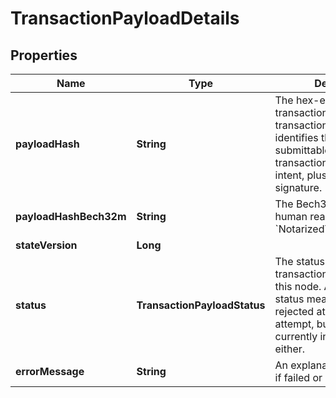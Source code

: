 

# TransactionPayloadDetails


## Properties

| Name | Type | Description | Notes |
|------------ | ------------- | ------------- | -------------|
|**payloadHash** | **String** | The hex-encoded notarized transaction hash for a user transaction. This hash identifies the full submittable notarized transaction - ie the signed intent, plus the notary signature.  |  |
|**payloadHashBech32m** | **String** | The Bech32m-encoded human readable &#x60;NotarizedTransactionHash&#x60;. |  |
|**stateVersion** | **Long** |  |  [optional] |
|**status** | **TransactionPayloadStatus** | The status of the transaction payload, as per this node. A NotInMempool status means that it wasn&#39;t rejected at last execution attempt, but it&#39;s not currently in the mempool either.  |  |
|**errorMessage** | **String** | An explanation for the error, if failed or rejected |  [optional] |



